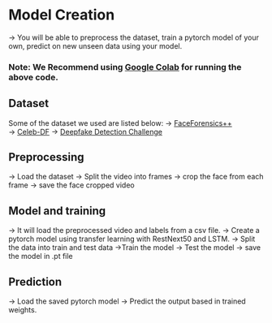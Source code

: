  # Model Creation
  -> You will be able to preprocess the dataset, train a pytorch model of your own, predict on new unseen data using your model.
   

### Note: We Recommend using [Google Colab](https://colab.research.google.com/)  for running the above code.     
    
  
 ## Dataset   
Some of the dataset we used are listed below: 
  -> [FaceForensics++](https://github.com/ondyari/FaceForensics)    
  -> [Celeb-DF](https://github.com/yuezunli/celeb-deepfakeforensics) 
  -> [Deepfake Detection Challenge](https://www.kaggle.com/c/deepfake-detection-challenge/data)  
## Preprocessing
  -> Load the dataset
  -> Split the video into frames 
  -> crop the face from each frame
  -> save the face cropped video
## Model and training
  -> It will load the preprocessed video and labels from a csv file.
  -> Create a pytorch model using transfer learning with RestNext50 and LSTM.
  -> Split the data into train and test data
  ->Train the model
  -> Test the model
  -> save the model in .pt file
 ## Prediction
  -> Load the saved pytorch model
  -> Predict the output based in trained weights. 
